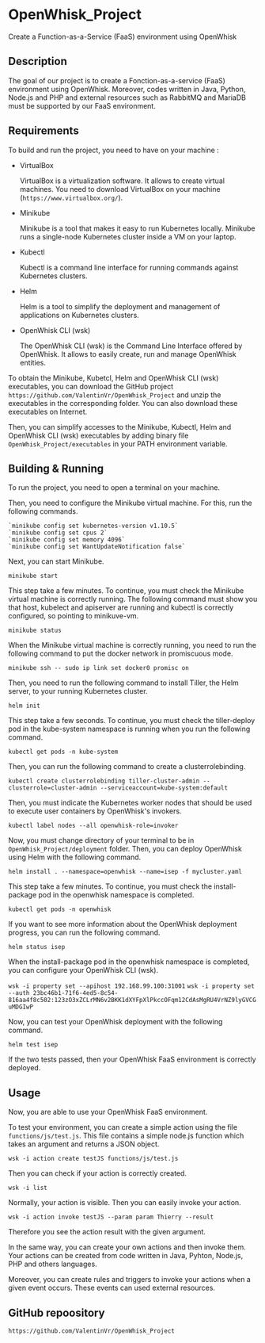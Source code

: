 # OpenWhisk_Project

Create a Function-as-a-Service (FaaS) environment using OpenWhisk

## Description

The goal of our project is to create a Fonction-as-a-service (FaaS) environment using OpenWhisk. Moreover, codes written in Java, Python, Node.js and PHP and external resources such as RabbitMQ and MariaDB must be supported by our FaaS environment.

## Requirements

To build and run the project, you need to have on your machine :

 - VirtualBox 
	
	VirtualBox is a virtualization software. It allows to create virtual machines.
	You need to download VirtualBox on your machine (`https://www.virtualbox.org/`).
	
 - Minikube
	
	Minikube is a tool that makes it easy to run Kubernetes locally. Minikube runs a single-node Kubernetes cluster inside a VM on your laptop.

 - Kubectl
	
	Kubectl is a command line interface for running commands against Kubernetes clusters.
	
 - Helm
	
	Helm is a tool to simplify the deployment and management of applications on Kubernetes clusters.

 - OpenWhisk CLI (wsk)
		
	The OpenWhisk CLI (wsk) is the Command Line Interface offered by OpenWhisk. It allows to easily create, run and manage OpenWhisk entities.
	

To obtain the Minikube, Kubetcl, Helm and OpenWhisk CLI (wsk) executables, you can download the GitHub project `https://github.com/ValentinVr/OpenWhisk_Project` and unzip the executables in the corresponding folder. You can also download these executables on Internet.
		
Then, you can simplify accesses to the Minikube, Kubectl, Helm and OpenWhisk CLI (wsk) executables by adding binary file `OpenWhisk_Project/executables` in your PATH environment variable.

## Building & Running

To run the project, you need to open a terminal on your machine.

Then, you need to configure the Minikube virtual machine. For this, run the following commands.
```
`minikube config set kubernetes-version v1.10.5`
`minikube config set cpus 2`
`minikube config set memory 4096`
`minikube config set WantUpdateNotification false`
```

Next, you can start Minikube.

`minikube start`

This step take a few minutes. To continue, you must check the Minikube virtual machine is correctly running. The following command must show you that host, kubelect and apiserver are running and kubectl is correctly configured, so pointing to minikuve-vm.

`minikube status`

When the Minikube virtual machine is correctly running, you need to run the following command to put the docker network in promiscuous mode.

`minikube ssh -- sudo ip link set docker0 promisc on`

Then, you need to run the following command to install Tiller, the Helm server, to your running Kubernetes cluster.

`helm init`

This step take a few seconds. To continue, you must check the tiller-deploy pod in the kube-system namespace is running when you run the following command.

`kubectl get pods -n kube-system`

Then, you can run the following command to create a clusterrolebinding.

`kubectl create clusterrolebinding tiller-cluster-admin --clusterrole=cluster-admin --serviceaccount=kube-system:default`

Then, you must indicate the Kubernetes worker nodes that should be used to execute user containers by OpenWhisk's invokers.

`kubectl label nodes --all openwhisk-role=invoker`

Now, you must change directory of your terminal to be in `OpenWhisk_Project/deployment` folder. Then, you can deploy OpenWhisk using Helm with the following command.

`helm install . --namespace=openwhisk --name=isep -f mycluster.yaml`

This step take a few minutes. To continue, you must check the install-package pod in the openwhisk namespace is completed.

`kubectl get pods -n openwhisk`

If you want to see more information about the OpenWhisk deployment progress, you can run the following command.

`helm status isep`

When the install-package pod in the openwhisk namespace is completed, you can configure your OpenWhisk CLI (wsk).

`wsk -i property set --apihost 192.168.99.100:31001`
`wsk -i property set --auth 23bc46b1-71f6-4ed5-8c54-816aa4f8c502:123zO3xZCLrMN6v2BKK1dXYFpXlPkccOFqm12CdAsMgRU4VrNZ9lyGVCGuMDGIwP`

Now, you can test your OpenWhisk deployment with the following command.

`helm test isep`

If the two tests passed, then your OpenWhisk FaaS environment is correctly deployed.

## Usage

Now, you are able to use your OpenWhisk FaaS environment.

To test your environment, you can create a simple action using the file `functions/js/test.js`. This file contains a simple node.js function which takes an argument and returns a JSON object.

`wsk -i action create testJS functions/js/test.js`

Then you can check if your action is correctly created.

`wsk -i list`

Normally, your action is visible. Then you can easily invoke your action.

`wsk -i action invoke testJS --param param Thierry --result`

Therefore you see the action result with the given argument.

In the same way, you can create your own actions and then invoke them. Your actions can be created from code written in Java, Pyhton, Node.js, PHP and others languages.

Moreover, you can create rules and triggers to invoke your actions when a given event occurs. These events can used external resources.

## GitHub repoository

`https://github.com/ValentinVr/OpenWhisk_Project`